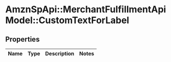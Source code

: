 # AmznSpApi::MerchantFulfillmentApiModel::CustomTextForLabel

## Properties
Name | Type | Description | Notes
------------ | ------------- | ------------- | -------------


